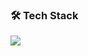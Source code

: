 ### 🛠 Tech Stack
<p align="left">
  <img src="https://skillicons.dev/icons?i=js,nodejs,ts,react,postgres,docker,git,linux,vscode&perline=6" />
</p>
